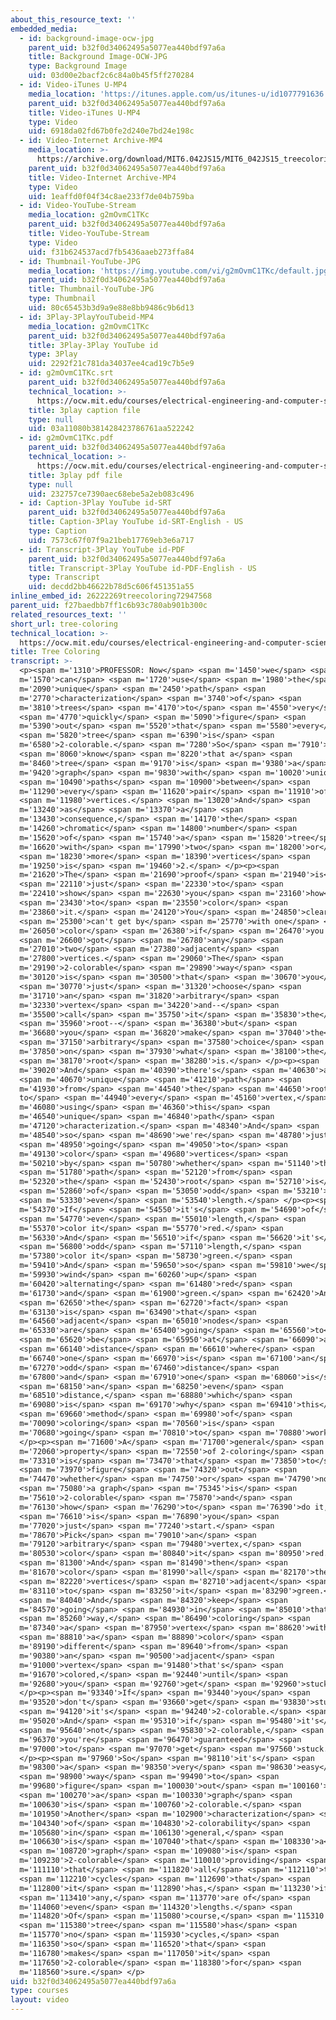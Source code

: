 ```yaml
---
about_this_resource_text: ''
embedded_media:
  - id: background-image-ocw-jpg
    parent_uid: b32f0d34062495a5077ea440bdf97a6a
    title: Background Image-OCW-JPG
    type: Background Image
    uid: 03d00e2bacf2c6c84a0b45f5ff270284
  - id: Video-iTunes U-MP4
    media_location: 'https://itunes.apple.com/us/itunes-u/id1077791636'
    parent_uid: b32f0d34062495a5077ea440bdf97a6a
    title: Video-iTunes U-MP4
    type: Video
    uid: 6918da02fd67b0fe2d240e7bd24e198c
  - id: Video-Internet Archive-MP4
    media_location: >-
      https://archive.org/download/MIT6.042JS15/MIT6_042JS15_treecoloring_video_ipod.mp4
    parent_uid: b32f0d34062495a5077ea440bdf97a6a
    title: Video-Internet Archive-MP4
    type: Video
    uid: 1eaffd0f04f34c8ae233f7de04b759ba
  - id: Video-YouTube-Stream
    media_location: g2mOvmC1TKc
    parent_uid: b32f0d34062495a5077ea440bdf97a6a
    title: Video-YouTube-Stream
    type: Video
    uid: f31b624537acd7fb5436aaeb273ffa84
  - id: Thumbnail-YouTube-JPG
    media_location: 'https://img.youtube.com/vi/g2mOvmC1TKc/default.jpg'
    parent_uid: b32f0d34062495a5077ea440bdf97a6a
    title: Thumbnail-YouTube-JPG
    type: Thumbnail
    uid: 80c65453b3d9a9e88e8bb9486c9b6d13
  - id: 3Play-3PlayYouTubeid-MP4
    media_location: g2mOvmC1TKc
    parent_uid: b32f0d34062495a5077ea440bdf97a6a
    title: 3Play-3Play YouTube id
    type: 3Play
    uid: 2292f21c781da34037ee4cad19c7b5e9
  - id: g2mOvmC1TKc.srt
    parent_uid: b32f0d34062495a5077ea440bdf97a6a
    technical_location: >-
      https://ocw.mit.edu/courses/electrical-engineering-and-computer-science/6-042j-mathematics-for-computer-science-spring-2015/structures/tp8-1/vertical-04923c3ed451/tree-coloring/g2mOvmC1TKc.srt
    title: 3play caption file
    type: null
    uid: 03a11080b381428423786761aa522242
  - id: g2mOvmC1TKc.pdf
    parent_uid: b32f0d34062495a5077ea440bdf97a6a
    technical_location: >-
      https://ocw.mit.edu/courses/electrical-engineering-and-computer-science/6-042j-mathematics-for-computer-science-spring-2015/structures/tp8-1/vertical-04923c3ed451/tree-coloring/g2mOvmC1TKc.pdf
    title: 3play pdf file
    type: null
    uid: 232757ce7390aec68ebe5a2eb083c496
  - id: Caption-3Play YouTube id-SRT
    parent_uid: b32f0d34062495a5077ea440bdf97a6a
    title: Caption-3Play YouTube id-SRT-English - US
    type: Caption
    uid: 7573c67f07f9a21beb17769eb3e6a717
  - id: Transcript-3Play YouTube id-PDF
    parent_uid: b32f0d34062495a5077ea440bdf97a6a
    title: Transcript-3Play YouTube id-PDF-English - US
    type: Transcript
    uid: decdd2bb46622b78d5c606f451351a55
inline_embed_id: 26222269treecoloring72947568
parent_uid: f27baedbb7ff1c6b93c780ab901b300c
related_resources_text: ''
short_url: tree-coloring
technical_location: >-
  https://ocw.mit.edu/courses/electrical-engineering-and-computer-science/6-042j-mathematics-for-computer-science-spring-2015/structures/tp8-1/vertical-04923c3ed451/tree-coloring
title: Tree Coloring
transcript: >-
  <p><span m='1310'>PROFESSOR: Now</span> <span m='1450'>we</span> <span
  m='1570'>can</span> <span m='1720'>use</span> <span m='1980'>the</span> <span
  m='2090'>unique</span> <span m='2450'>path</span> <span
  m='2770'>characterization</span> <span m='3740'>of</span> <span
  m='3810'>trees</span> <span m='4170'>to</span> <span m='4550'>very</span>
  <span m='4770'>quickly</span> <span m='5090'>figure</span> <span
  m='5390'>out</span> <span m='5520'>that</span> <span m='5580'>every</span>
  <span m='5820'>tree</span> <span m='6390'>is</span> <span
  m='6580'>2-colorable.</span> <span m='7280'>So</span> <span m='7910'>we</span>
  <span m='8060'>know</span> <span m='8220'>that a</span> <span
  m='8460'>tree</span> <span m='9170'>is</span> <span m='9380'>a</span> <span
  m='9420'>graph</span> <span m='9830'>with</span> <span m='10020'>unique</span>
  <span m='10490'>paths</span> <span m='10900'>between</span> <span
  m='11290'>every</span> <span m='11620'>pair</span> <span m='11910'>of</span>
  <span m='11980'>vertices.</span> <span m='13020'>And</span> <span
  m='13240'>as</span> <span m='13370'>a</span> <span
  m='13430'>consequence,</span> <span m='14170'>the</span> <span
  m='14260'>chromatic</span> <span m='14800'>number</span> <span
  m='15620'>of</span> <span m='15740'>a</span> <span m='15820'>tree</span> <span
  m='16620'>with</span> <span m='17990'>two</span> <span m='18200'>or</span>
  <span m='18230'>more</span> <span m='18390'>vertices</span> <span
  m='19250'>is</span> <span m='19460'>2.</span> </p><p><span
  m='21620'>The</span> <span m='21690'>proof</span> <span m='21940'>is</span>
  <span m='22110'>just</span> <span m='22330'>to</span> <span
  m='22410'>show</span> <span m='22630'>you</span> <span m='23160'>how</span>
  <span m='23430'>to</span> <span m='23550'>color</span> <span
  m='23860'>it.</span> <span m='24120'>You</span> <span m='24850'>clearly</span>
  <span m='25300'>can't get by</span> <span m='25770'>with one</span> <span
  m='26050'>color</span> <span m='26380'>if</span> <span m='26470'>you've</span>
  <span m='26600'>got</span> <span m='26780'>any</span> <span
  m='27010'>two</span> <span m='27380'>adjacent</span> <span
  m='27800'>vertices.</span> <span m='29060'>The</span> <span
  m='29190'>2-colorable</span> <span m='29890'>way</span> <span
  m='30120'>is</span> <span m='30500'>that</span> <span m='30670'>you</span>
  <span m='30770'>just</span> <span m='31320'>choose</span> <span
  m='31710'>an</span> <span m='31820'>arbitrary</span> <span
  m='32330'>vertex</span> <span m='34220'>and--</span> <span
  m='35500'>call</span> <span m='35750'>it</span> <span m='35830'>the</span>
  <span m='35960'>root--</span> <span m='36380'>but</span> <span
  m='36680'>you</span> <span m='36820'>make</span> <span m='37040'>the</span>
  <span m='37150'>arbitrary</span> <span m='37580'>choice</span> <span
  m='37850'>on</span> <span m='37930'>what</span> <span m='38100'>the</span>
  <span m='38170'>root</span> <span m='38280'>is.</span> </p><p><span
  m='39020'>And</span> <span m='40390'>there's</span> <span m='40630'>a</span>
  <span m='40670'>unique</span> <span m='41210'>path</span> <span
  m='41930'>from</span> <span m='44540'>the</span> <span m='44650'>root
  to</span> <span m='44940'>every</span> <span m='45160'>vertex,</span> <span
  m='46080'>using</span> <span m='46360'>this</span> <span
  m='46540'>unique</span> <span m='46840'>path</span> <span
  m='47120'>characterization.</span> <span m='48340'>And</span> <span
  m='48540'>so</span> <span m='48690'>we're</span> <span m='48780'>just</span>
  <span m='48950'>going</span> <span m='49050'>to</span> <span
  m='49130'>color</span> <span m='49680'>vertices</span> <span
  m='50210'>by</span> <span m='50780'>whether</span> <span m='51140'>the</span>
  <span m='51780'>path</span> <span m='52120'>from</span> <span
  m='52320'>the</span> <span m='52430'>root</span> <span m='52710'>is</span>
  <span m='52860'>of</span> <span m='53050'>odd</span> <span m='53210'>or</span>
  <span m='53330'>even</span> <span m='53540'>length.</span> </p><p><span
  m='54370'>If</span> <span m='54550'>it's</span> <span m='54690'>of</span>
  <span m='54770'>even</span> <span m='55010'>length,</span> <span
  m='55370'>color it</span> <span m='55770'>red.</span> <span
  m='56330'>And</span> <span m='56510'>if</span> <span m='56620'>it's</span>
  <span m='56800'>odd</span> <span m='57110'>length,</span> <span
  m='57380'>color it</span> <span m='58730'>green.</span> <span
  m='59410'>And</span> <span m='59650'>so</span> <span m='59810'>we</span> <span
  m='59930'>wind</span> <span m='60260'>up</span> <span
  m='60420'>alternating</span> <span m='61480'>red</span> <span
  m='61730'>and</span> <span m='61900'>green.</span> <span m='62420'>And</span>
  <span m='62650'>the</span> <span m='62720'>fact</span> <span
  m='63130'>is</span> <span m='63490'>that</span> <span
  m='64560'>adjacent</span> <span m='65010'>nodes</span> <span
  m='65330'>are</span> <span m='65400'>going</span> <span m='65560'>to</span>
  <span m='65620'>be</span> <span m='65950'>at</span> <span m='66090'>a</span>
  <span m='66140'>distance</span> <span m='66610'>where</span> <span
  m='66740'>one</span> <span m='66970'>is</span> <span m='67100'>an</span> <span
  m='67270'>odd</span> <span m='67460'>distance</span> <span
  m='67800'>and</span> <span m='67910'>one</span> <span m='68060'>is</span>
  <span m='68150'>an</span> <span m='68250'>even</span> <span
  m='68510'>distance,</span> <span m='68880'>which</span> <span
  m='69080'>is</span> <span m='69170'>why</span> <span m='69410'>this</span>
  <span m='69660'>method</span> <span m='69980'>of</span> <span
  m='70090'>coloring</span> <span m='70560'>is</span> <span
  m='70680'>going</span> <span m='70810'>to</span> <span m='70880'>work.</span>
  </p><p><span m='71600'>A</span> <span m='71700'>general</span> <span
  m='72060'>property</span> <span m='72550'>of 2-coloring</span> <span
  m='73310'>is</span> <span m='73470'>that</span> <span m='73850'>to</span>
  <span m='73970'>figure</span> <span m='74320'>out</span> <span
  m='74470'>whether</span> <span m='74750'>or</span> <span m='74790'>not</span>
  <span m='75080'>a graph</span> <span m='75345'>is</span> <span
  m='75610'>2-colorable</span> <span m='75870'>and</span> <span
  m='76130'>how</span> <span m='76290'>to</span> <span m='76390'>do it,</span>
  <span m='76610'>is</span> <span m='76890'>you</span> <span
  m='77020'>just</span> <span m='77240'>start.</span> <span
  m='78670'>Pick</span> <span m='79010'>an</span> <span
  m='79120'>arbitrary</span> <span m='79480'>vertex,</span> <span
  m='80530'>color</span> <span m='80840'>it</span> <span m='80950'>red.</span>
  <span m='81300'>And</span> <span m='81490'>then</span> <span
  m='81670'>color</span> <span m='81990'>all</span> <span m='82170'>the</span>
  <span m='82220'>vertices</span> <span m='82710'>adjacent</span> <span
  m='83110'>to</span> <span m='83250'>it</span> <span m='83290'>green.</span>
  <span m='84040'>And</span> <span m='84320'>keep</span> <span
  m='84570'>going</span> <span m='84930'>in</span> <span m='85010'>that</span>
  <span m='85260'>way,</span> <span m='86490'>coloring</span> <span
  m='87340'>a</span> <span m='87950'>vertex</span> <span m='88620'>with</span>
  <span m='88810'>a</span> <span m='88890'>color</span> <span
  m='89190'>different</span> <span m='89640'>from</span> <span
  m='90380'>an</span> <span m='90500'>adjacent</span> <span
  m='91000'>vertex</span> <span m='91480'>that's</span> <span
  m='91670'>colored,</span> <span m='92440'>until</span> <span
  m='92680'>you</span> <span m='92760'>get</span> <span m='92960'>stuck.</span>
  </p><p><span m='93340'>If</span> <span m='93440'>you</span> <span
  m='93520'>don't</span> <span m='93660'>get</span> <span m='93830'>stuck</span>
  <span m='94120'>it's</span> <span m='94240'>2-colorable.</span> <span
  m='95020'>And</span> <span m='95310'>if</span> <span m='95480'>it's</span>
  <span m='95640'>not</span> <span m='95830'>2-colorable,</span> <span
  m='96370'>you're</span> <span m='96470'>guaranteed</span> <span
  m='97000'>to</span> <span m='97070'>get</span> <span m='97560'>stuck.</span>
  </p><p><span m='97960'>So</span> <span m='98110'>it's</span> <span
  m='98300'>a</span> <span m='98350'>very</span> <span m='98630'>easy</span>
  <span m='98900'>way</span> <span m='99490'>to</span> <span
  m='99680'>figure</span> <span m='100030'>out</span> <span m='100160'>if</span>
  <span m='100270'>a</span> <span m='100330'>graph</span> <span
  m='100630'>is</span> <span m='100760'>2-colorable.</span> <span
  m='101950'>Another</span> <span m='102900'>characterization</span> <span
  m='104340'>of</span> <span m='104830'>2-colorability</span> <span
  m='105680'>in</span> <span m='106130'>general,</span> <span
  m='106630'>is</span> <span m='107040'>that</span> <span m='108330'>a</span>
  <span m='108720'>graph</span> <span m='109080'>is</span> <span
  m='109230'>2-colorable</span> <span m='110010'>providing</span> <span
  m='111110'>that</span> <span m='111820'>all</span> <span m='112110'>the</span>
  <span m='112210'>cycles</span> <span m='112690'>that</span> <span
  m='112800'>it</span> <span m='112890'>has,</span> <span m='113230'>if</span>
  <span m='113410'>any,</span> <span m='113770'>are of</span> <span
  m='114060'>even</span> <span m='114320'>lengths.</span> <span
  m='114820'>Of</span> <span m='115080'>course,</span> <span m='115310'>a</span>
  <span m='115380'>tree</span> <span m='115580'>has</span> <span
  m='115770'>no</span> <span m='115930'>cycles,</span> <span
  m='116350'>so</span> <span m='116520'>that</span> <span
  m='116780'>makes</span> <span m='117050'>it</span> <span
  m='117650'>2-colorable</span> <span m='118380'>for</span> <span
  m='118560'>sure.</span> </p>
uid: b32f0d34062495a5077ea440bdf97a6a
type: courses
layout: video
---
```

